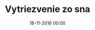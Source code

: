 ---
title: 'Vytriezvenie zo sna'
synopsis: Druhá svetová vojna má na slovenskú spoločnosť čoraz väčší dopad, aj preto v nej rastú opozičné nálady. Rozširuje sa partizánske hnutie a znepokojenie ľudáckych predstaviteľov narastá. Koniec vojny môže pre Slovensko znamenať aj koniec jeho samostatnosti.
published: true
disabled: true
announce_date: 'Zverejníme onedlho'
date: '18-11-2016 00:00'
slug: chapter-4
routes:
    default: /chapters/4-Vytriezvenie-zo-sna
    canonical: /chapters/4-Vytriezvenie-zo-sna
    aliases:
        - /chapters/4
chapterNumber: 4
titleStyled: "<span class='f-uni-grotesk-bold'>Vytriezvenie</span> <span class='f-moyenage'>zo sna</span>"
description: '4. kapitola: Vytriezvenie zo sna'
image: tiso.jpg
---